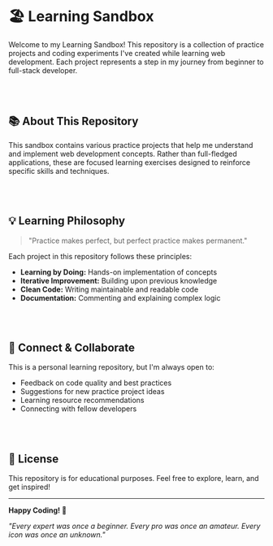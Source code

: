 # 🏖️ Learning Sandbox

Welcome to my Learning Sandbox! This repository is a collection of practice projects and coding experiments I've created while learning web development. Each project represents a step in my journey from beginner to full-stack developer.  

<br><br>

## 📚 About This Repository

This sandbox contains various practice projects that help me understand and implement web development concepts. Rather than full-fledged applications, these are focused learning exercises designed to reinforce specific skills and techniques.

<br><br>

## 💡 Learning Philosophy

> "Practice makes perfect, but perfect practice makes permanent."

Each project in this repository follows these principles:
- **Learning by Doing:** Hands-on implementation of concepts
- **Iterative Improvement:** Building upon previous knowledge
- **Clean Code:** Writing maintainable and readable code
- **Documentation:** Commenting and explaining complex logic

<br><br>

## 🤝 Connect & Collaborate

This is a personal learning repository, but I'm always open to:
- Feedback on code quality and best practices
- Suggestions for new practice project ideas
- Learning resource recommendations
- Connecting with fellow developers

<br><br>

## 📄 License

This repository is for educational purposes. Feel free to explore, learn, and get inspired!

---

**Happy Coding! 🚀**

*"Every expert was once a beginner. Every pro was once an amateur. Every icon was once an unknown."*
